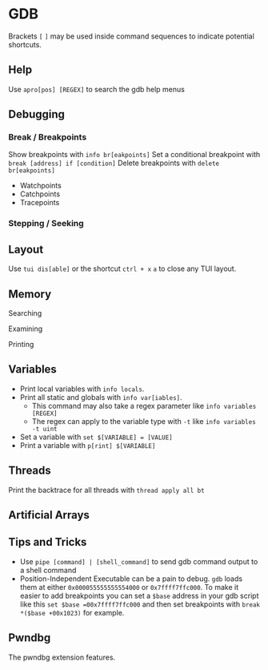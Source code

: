 # GDB

Brackets `[` `]` may be used inside command sequences to indicate potential shortcuts.

## Help

Use `apro[pos] [REGEX]` to search the gdb help menus

## Debugging

### Break / Breakpoints

Show breakpoints with `info br[eakpoints]`
Set a conditional breakpoint with `break [address] if [condition]`
Delete breakpoints with `delete br[eakpoints]`

- Watchpoints
- Catchpoints
- Tracepoints

### Stepping / Seeking

## Layout

Use `tui dis[able]` or the shortcut `ctrl + x` `a` to close any TUI layout.

## Memory

Searching

Examining

Printing

## Variables

- Print local variables with `info locals`.
- Print all static and globals with `info var[iables]`.
    - This command may also take a regex parameter like `info variables [REGEX]`
    - The regex can apply to the variable type with `-t` like `info variables -t uint`
- Set a variable with `set $[VARIABLE] = [VALUE]`
- Print a variable with `p[rint] $[VARIABLE]`

## Threads

Print the backtrace for all threads with `thread apply all bt`

## Artificial Arrays

## Tips and Tricks

- Use `pipe [command] | [shell_command]` to send gdb command output to a shell
command
- Position-Independent Executable can be a pain to debug. `gdb` loads them at either `0x000055555555554000` or `0x7ffff7ffc000`. To make it easier to add breakpoints you can set a `$base` address in your gdb script like this `set $base =00x7ffff7ffc000` and then set breakpoints with `break *($base +00x1023)` for example.

## Pwndbg

The pwndbg extension features.



